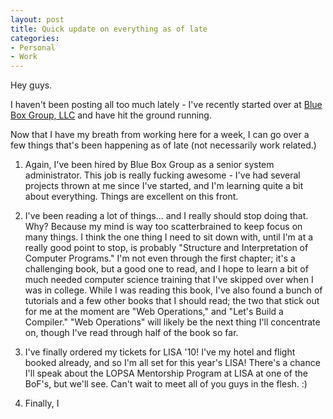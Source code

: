 ```yaml
---
layout: post
title: Quick update on everything as of late
categories:
- Personal
- Work
---
```


Hey guys.

I haven't been posting all too much lately - I've recently started over at
[Blue Box Group, LLC] and have hit the ground running.

Now that I have my breath from working here for a week, I can go over a few
things that's been happening as of late (not necessarily work related.)

1. Again, I've been hired by Blue Box Group as a senior system administrator.
This job is really fucking awesome - I've had several projects thrown at me
since I've started, and I'm learning quite a bit about everything. Things
are excellent on this front.

2. I've been reading a lot of things... and I really should stop doing that.
Why? Because my mind is way too scatterbrained to keep focus on many things.
I think the one thing I need to sit down with, until I'm at a really good
point to stop, is probably "Structure and Interpretation of Computer Programs."
I'm not even through the first chapter; it's a challenging book, but a good one
to read, and I hope to learn a bit of much needed computer science training
that I've skipped over when I was in college.  While I was reading this book,
I've also found a bunch of tutorials and a few other books that I should read;
the two that stick out for me at the moment are "Web Operations," and
"Let's Build a Compiler."  "Web Operations" will likely be the next thing
I'll concentrate on, though I've read through half of the book so far.

3. I've finally ordered my tickets for LISA '10!  I've my hotel and flight
booked already, and so I'm all set for this year's LISA!  There's a chance
I'll speak about the LOPSA Mentorship Program at LISA at one of the BoF's,
but we'll see.  Can't wait to meet all of you guys in the flesh. :)

4. Finally, I

[Blue Box Group, LLC]: http://blueboxgrp.com